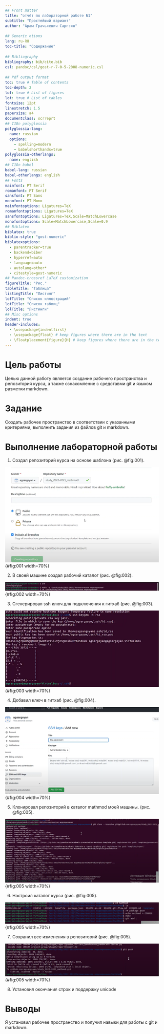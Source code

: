 ```yaml
---
## Front matter
title: "отчёт по лабораторной работе №1"
subtitle: "Простейший вариант"
author: "Арам Грачьяевич Саргсян"

## Generic otions
lang: ru-RU
toc-title: "Содержание"

## Bibliography
bibliography: bib/cite.bib
csl: pandoc/csl/gost-r-7-0-5-2008-numeric.csl

## Pdf output format
toc: true # Table of contents
toc-depth: 2
lof: true # List of figures
lot: true # List of tables
fontsize: 12pt
linestretch: 1.5
papersize: a4
documentclass: scrreprt
## I18n polyglossia
polyglossia-lang:
  name: russian
  options:
	- spelling=modern
	- babelshorthands=true
polyglossia-otherlangs:
  name: english
## I18n babel
babel-lang: russian
babel-otherlangs: english
## Fonts
mainfont: PT Serif
romanfont: PT Serif
sansfont: PT Sans
monofont: PT Mono
mainfontoptions: Ligatures=TeX
romanfontoptions: Ligatures=TeX
sansfontoptions: Ligatures=TeX,Scale=MatchLowercase
monofontoptions: Scale=MatchLowercase,Scale=0.9
## Biblatex
biblatex: true
biblio-style: "gost-numeric"
biblatexoptions:
  - parentracker=true
  - backend=biber
  - hyperref=auto
  - language=auto
  - autolang=other*
  - citestyle=gost-numeric
## Pandoc-crossref LaTeX customization
figureTitle: "Рис."
tableTitle: "Таблица"
listingTitle: "Листинг"
lofTitle: "Список иллюстраций"
lotTitle: "Список таблиц"
lolTitle: "Листинги"
## Misc options
indent: true
header-includes:
  - \usepackage{indentfirst}
  - \usepackage{float} # keep figures where there are in the text
  - \floatplacement{figure}{H} # keep figures where there are in the text
---
```


# Цель работы

Целью данной работу является создание рабочего пространства и репозитория курса, 
а также ознакомление с средставми git и языком разметки markdown. 

# Задание

Создать рабочее пространство в соответствии с указанными критериями,
выполнить задания из файлов git и markdown.

# Выполнение лабораторной работы

1. Создал репозиторий курса на основе шаблона  (рис. @fig:001).

![Рисунок 1](image/Screenshot_1.png){#fig:001 width=70%}

2. В своей машине создал рабочий каталог (рис. @fig:002).

![Рисунок 2](image/Screenshot_2.png){#fig:002 width=70%}

3. Сгенерировал  ssh ключ для подключения к гитхаб (рис. @fig:003).

![Рисунок 3](image/Screenshot_3.png){#fig:003 width=70%}

4. Добавил ключ в гитхаб (рис. @fig:004).

![Рисунок 4](image/Screenshot_4.png){#fig:004 width=70%}

5. Клонировал репозиторий в каталог mathmod моей машины. (рис. @fig:005).

![Рисунок 5](image/Screenshot_5.png){#fig:005 width=70%}

6. Настроил каталог курса (рис. @fig:005).

![Рисунок 6](image/Screenshot_6.png){#fig:005 width=70%}

7. Сохранил все изменения в репозиторий (рис. @fig:005).

![Рисунок 7](image/Screenshot_7.png){#fig:005 width=70%}

8. Установил окончания строк и поддержку unicode
# Выводы

Я установил рабочее пространство и получил навыки для работы с git и  markdown.



